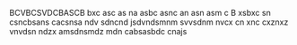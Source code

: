 BCVBCSVDCBASCB
bxc asc as na
asbc asnc an 
asn asm c
B xsbxc sn
csncbsans
cacsnsa
ndv sdncnd
jsdvndsmnm
svvsdnm
nvcx cn xnc cxznxz
vnvdsn ndzx
amsdnsmdz
mdn
cabsasbdc
cnajs
